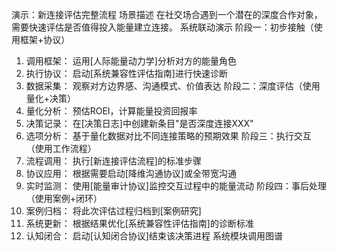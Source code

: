 演示：新连接评估完整流程
场景描述
在社交场合遇到一个潜在的深度合作对象，需要快速评估是否值得投入能量建立连接。
系统联动演示
阶段一：初步接触（使用框架+协议）
1. 调用框架： 运用[人际能量动力学]分析对方的能量角色
2. 执行协议： 启动[系统兼容性评估指南]进行快速诊断
3. 数据采集： 观察对方边界感、沟通模式、价值表达
阶段二：深度评估（使用量化+决策）
1. 量化分析： 预估ROEI，计算能量投资回报率
2. 决策记录： 在[决策日志]中创建新条目"是否深度连接XXX"
3. 选项分析： 基于量化数据对比不同连接策略的预期效果
阶段三：执行交互（使用工作流程）
1. 流程调用： 执行[新连接评估流程]的标准步骤
2. 协议应用： 根据需要启动[降维沟通协议]或全带宽沟通
3. 实时监测： 使用[能量审计协议]监控交互过程中的能量流动
阶段四：事后处理（使用案例+闭环）
1. 案例归档： 将此次评估过程归档到[案例研究]
2. 系统更新： 根据结果优化[系统兼容性评估指南]的诊断标准
3. 认知闭合： 启动[认知闭合协议]结束该决策进程
系统模块调用图谱